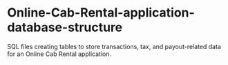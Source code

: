 # Online-Cab-Rental-application-database-structure
SQL files creating tables to store transactions, tax, and payout-related data for an Online Cab Rental application.
